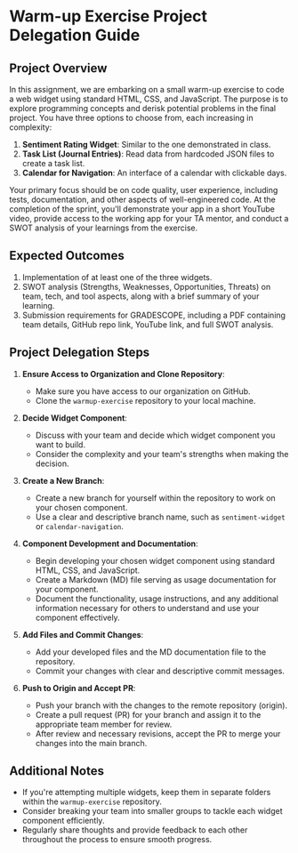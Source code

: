 # Warm-up Exercise Project Delegation Guide

## Project Overview
In this assignment, we are embarking on a small warm-up exercise to code a web widget using standard HTML, CSS, and JavaScript. The purpose is to explore programming concepts and derisk potential problems in the final project. You have three options to choose from, each increasing in complexity:

1. **Sentiment Rating Widget**: Similar to the one demonstrated in class.
2. **Task List (Journal Entries)**: Read data from hardcoded JSON files to create a task list.
3. **Calendar for Navigation**: An interface of a calendar with clickable days.

Your primary focus should be on code quality, user experience, including tests, documentation, and other aspects of well-engineered code. At the completion of the sprint, you'll demonstrate your app in a short YouTube video, provide access to the working app for your TA mentor, and conduct a SWOT analysis of your learnings from the exercise.

## Expected Outcomes
1. Implementation of at least one of the three widgets.
2. SWOT analysis (Strengths, Weaknesses, Opportunities, Threats) on team, tech, and tool aspects, along with a brief summary of your learning.
3. Submission requirements for GRADESCOPE, including a PDF containing team details, GitHub repo link, YouTube link, and full SWOT analysis.

## Project Delegation Steps

1. **Ensure Access to Organization and Clone Repository**:
   - Make sure you have access to our organization on GitHub.
   - Clone the `warmup-exercise` repository to your local machine.

2. **Decide Widget Component**:
   - Discuss with your team and decide which widget component you want to build.
   - Consider the complexity and your team's strengths when making the decision.

3. **Create a New Branch**:
   - Create a new branch for yourself within the repository to work on your chosen component.
   - Use a clear and descriptive branch name, such as `sentiment-widget` or `calendar-navigation`.

4. **Component Development and Documentation**:
   - Begin developing your chosen widget component using standard HTML, CSS, and JavaScript.
   - Create a Markdown (MD) file serving as usage documentation for your component.
   - Document the functionality, usage instructions, and any additional information necessary for others to understand and use your component effectively.

5. **Add Files and Commit Changes**:
   - Add your developed files and the MD documentation file to the repository.
   - Commit your changes with clear and descriptive commit messages.

6. **Push to Origin and Accept PR**:
   - Push your branch with the changes to the remote repository (origin).
   - Create a pull request (PR) for your branch and assign it to the appropriate team member for review.
   - After review and necessary revisions, accept the PR to merge your changes into the main branch.

## Additional Notes
- If you're attempting multiple widgets, keep them in separate folders within the `warmup-exercise` repository.
- Consider breaking your team into smaller groups to tackle each widget component efficiently.
- Regularly share thoughts and provide feedback to each other throughout the process to ensure smooth progress.
